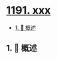 # [1191. xxx](https://github.com/Tdahuyou/TNotes.leetcode/tree/main/notes/1191.%20xxx)

<!-- region:toc -->

- [1. 📝 概述](#1--概述)

<!-- endregion:toc -->

## 1. 📝 概述
